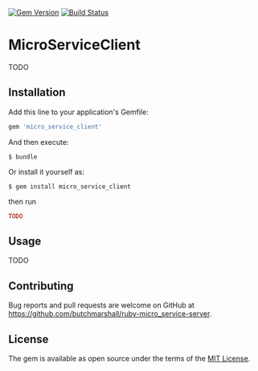 [![Gem Version](https://badge.fury.io/rb/micro_service_client.svg)](http://badge.fury.io/rb/micro_service_client)
[![Build Status](https://travis-ci.org/butchmarshall/ruby-micro_service_client.svg?branch=master)](https://travis-ci.org/butchmarshall/ruby-micro_service_client)

# MicroServiceClient

TODO

## Installation

Add this line to your application's Gemfile:

```ruby
gem 'micro_service_client'
```

And then execute:

    $ bundle

Or install it yourself as:

    $ gem install micro_service_client

then run

```ruby
TODO
```

## Usage

TODO

## Contributing

Bug reports and pull requests are welcome on GitHub at https://github.com/butchmarshall/ruby-micro_service-server.


## License

The gem is available as open source under the terms of the [MIT License](http://opensource.org/licenses/MIT).

